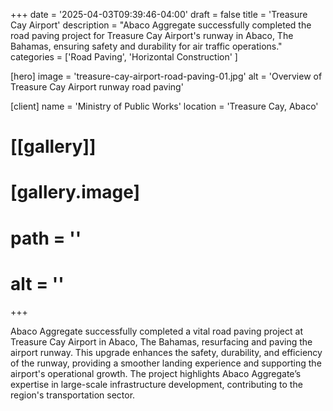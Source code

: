 +++
date = '2025-04-03T09:39:46-04:00'
draft = false
title = 'Treasure Cay Airport'
description = "Abaco Aggregate successfully completed the road paving project for Treasure Cay Airport's runway in Abaco, The Bahamas, ensuring safety and durability for air traffic operations."
categories = ['Road Paving', 'Horizontal Construction' ]

[hero]
  image = 'treasure-cay-airport-road-paving-01.jpg'
  alt = 'Overview of Treasure Cay Airport runway road paving'

[client]
  name = 'Ministry of Public Works'
  location = 'Treasure Cay, Abaco'

# [[gallery]]

#   [gallery.image]
#     path = ''
#     alt = ''

+++

Abaco Aggregate successfully completed a vital road paving project at Treasure Cay Airport in Abaco, The Bahamas, resurfacing and paving the airport runway. This upgrade enhances the safety, durability, and efficiency of the runway, providing a smoother landing experience and supporting the airport's operational growth. The project highlights Abaco Aggregate’s expertise in large-scale infrastructure development, contributing to the region's transportation sector.